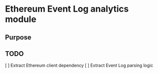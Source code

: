 # Ethereum Event Log analytics module

## Purpose


## TODO

 [ ] Extract Ethereum client dependency
 [ ] Extract Event Log parsing logic
 